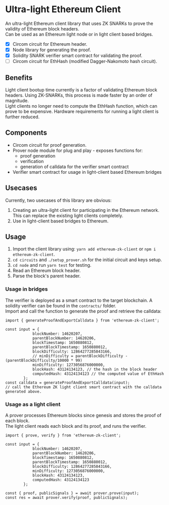 # Ultra-light Ethereum Client

An ultra-light Ethereum client library that uses ZK SNARKs to prove the validity of Ethereum block headers.  
Can be used as an Ethereum light node or in light client based bridges.

- [x] Circom circuit for Ethereum header.
- [x] Node library for generating the proof.
- [x] Solidity SNARK verifier smart contract for validating the proof.
- [ ] Circom circuit for EthHash (modified Dagger-Nakomoto hash circuit).

## Benefits
Light client bootup time currently is a factor of validating Ethereum block headers. Using ZK-SNARKs, this process is made faster by an order of magnitude.  
Light clients no longer need to compute the EthHash function, which can prove to be expensive. Hardware requirements for running a light client is further reduced.

## Components
- Circom circuit for proof generation.
- Prover node module for plug and play - exposes functions for:
  - proof generation
  - verification
  - generation of calldata for the verifier smart contract
- Verifier smart contract for usage in light-client based Ethereum bridges

## Usecases
Currently, two usecases of this library are obvious:
1. Creating an ultra-light client for participating in the Ethereum network. This can replace the existing light clients completely.
2. Use in light-client based bridges to Ethereum.

## Usage
1. Import the client library using: `yarn add ethereum-zk-client` or `npm i ethereum-zk-client`.
2. `cd circuits` and `./setup_prover.sh` for the initial circuit and keys setup.
3. `cd node` and run `yarn test` for testing.
4. Read an Ethereum block header.
5. Parse the block's parent header.

### Usage in bridges
The verifier is deployed as a smart contract to the target blockchain. A solidity verifier can be found in the `contracts/` folder.  
Import and call the function to generate the proof and retrieve the calldata:
```
import { generateProofAndExportCalldata } from 'ethereum-zk-client';

const input = {
            blockNumber: 14620207,
            parentBlockNumber: 14620206,
            blockTimestamp: 1650880812,
            parentBlockTimestamp: 1650880012,
            blockDifficulty: 12864277285843166,
            // minDifficulty = parentBlockDifficulty - (parentBlockDifficulty/10000 * 99)
            minDifficulty: 1273056876000000,
            blockHash: 43124134123, // the hash in the block header
            computedHash: 43124134123 // the computed value of EthHash
        };
const calldata = generateProofAndExportCalldata(input);
// call the Ethereum ZK light client smart contract with the calldata generated above.
```

### Usage as a light client
A prover processes Ethereum blocks since genesis and stores the proof of each block.  
The light client reads each block and its proof, and runs the verifier.
```
import { prove, verify } from 'ethereum-zk-client';

const input = {
            blockNumber: 14620207,
            parentBlockNumber: 14620206,
            blockTimestamp: 1650880812,
            parentBlockTimestamp: 1650880012,
            blockDifficulty: 12864277285843166,
            minDifficulty: 1273056876000000,
            blockHash: 43124134123,
            computedHash: 43124134123
        };

const { proof, publicSignals } = await prover.prove(input);
const res = await prover.verify(proof, publicSignals);
```
